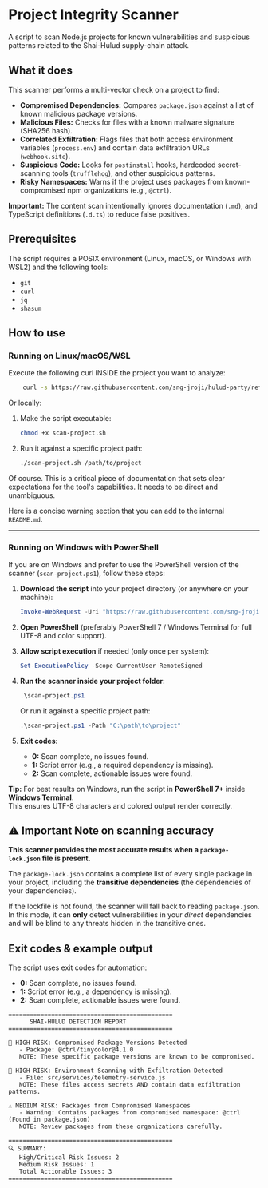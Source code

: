 # Project Integrity Scanner

A script to scan Node.js projects for known vulnerabilities and suspicious patterns related to the Shai-Hulud
supply-chain attack.

## What it does

This scanner performs a multi-vector check on a project to find:

* **Compromised Dependencies:** Compares `package.json` against a list of known malicious package versions.
* **Malicious Files:** Checks for files with a known malware signature (SHA256 hash).
* **Correlated Exfiltration:** Flags files that both access environment variables (`process.env`) and contain data
  exfiltration URLs (`webhook.site`).
* **Suspicious Code:** Looks for `postinstall` hooks, hardcoded secret-scanning tools (`trufflehog`), and other
  suspicious patterns.
* **Risky Namespaces:** Warns if the project uses packages from known-compromised npm organizations (e.g., `@ctrl`).

**Important:** The content scan intentionally ignores documentation (`.md`), and TypeScript definitions (`.d.ts`) to
reduce false positives.

## Prerequisites

The script requires a POSIX environment (Linux, macOS, or Windows with WSL2) and the following tools:

* `git`
* `curl`
* `jq`
* `shasum`

## How to use

### Running on Linux/macOS/WSL

Execute the following curl INSIDE the project you want to analyze:

```bash
    curl -s https://raw.githubusercontent.com/sng-jroji/hulud-party/refs/heads/main/scan-project.sh | bash /dev/stdin
```

Or locally:

1. Make the script executable:
   ```bash
   chmod +x scan-project.sh
   ```

2. Run it against a specific project path:
    ```bash
    ./scan-project.sh /path/to/project
    ```

Of course. This is a critical piece of documentation that sets clear expectations for the tool's capabilities. It needs
to be direct and unambiguous.

Here is a concise warning section that you can add to the internal `README.md`.

---

### Running on Windows with PowerShell

If you are on Windows and prefer to use the PowerShell version of the scanner (`scan-project.ps1`), follow these steps:

1. **Download the script** into your project directory (or anywhere on your machine):

    ```powershell
    Invoke-WebRequest -Uri "https://raw.githubusercontent.com/sng-jroji/hulud-party/refs/heads/main/scan-project.ps1" -OutFile "scan-project.ps1"
    ```

2. **Open PowerShell** (preferably PowerShell 7 / Windows Terminal for full UTF-8 and color support).

3. **Allow script execution** if needed (only once per system):

    ```powershell
    Set-ExecutionPolicy -Scope CurrentUser RemoteSigned
    ```

4. **Run the scanner inside your project folder**:

    ```powershell
    .\scan-project.ps1
    ```

   Or run it against a specific project path:

    ```powershell
    .\scan-project.ps1 -Path "C:\path\to\project"
    ```

5. **Exit codes:**

    * **0:** Scan complete, no issues found.
    * **1:** Script error (e.g., a required dependency is missing).
    * **2:** Scan complete, actionable issues were found.

**Tip:** For best results on Windows, run the script in **PowerShell 7+** inside **Windows Terminal**.  
This ensures UTF-8 characters and colored output render correctly.

## ⚠️ Important Note on scanning accuracy

**This scanner provides the most accurate results when a `package-lock.json` file is present.**

The `package-lock.json` contains a complete list of every single package in your project, including the **transitive
dependencies** (the dependencies of your dependencies).

If the lockfile is not found, the scanner will fall back to reading `package.json`. In this mode, it can **only** detect
vulnerabilities in your *direct* dependencies and will be blind to any threats hidden in the transitive ones.

## Exit codes & example output

The script uses exit codes for automation:

* **0:** Scan complete, no issues found.
* **1:** Script error (e.g., a dependency is missing).
* **2:** Scan complete, actionable issues were found.

```
==============================================
      SHAI-HULUD DETECTION REPORT
==============================================

🚨 HIGH RISK: Compromised Package Versions Detected
   - Package: @ctrl/tinycolor@4.1.0
   NOTE: These specific package versions are known to be compromised.

🚨 HIGH RISK: Environment Scanning with Exfiltration Detected
   - File: src/services/telemetry-service.js
   NOTE: These files access secrets AND contain data exfiltration patterns.

⚠️ MEDIUM RISK: Packages from Compromised Namespaces
   - Warning: Contains packages from compromised namespace: @ctrl (Found in package.json)
   NOTE: Review packages from these organizations carefully.

==============================================
🔍 SUMMARY:
   High/Critical Risk Issues: 2
   Medium Risk Issues: 1
   Total Actionable Issues: 3
==============================================
```
